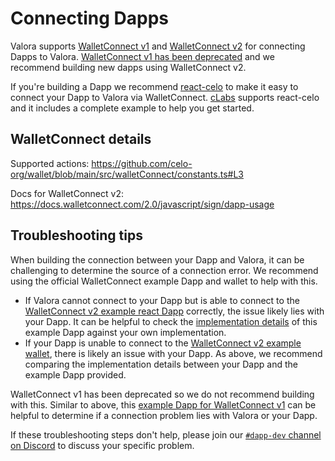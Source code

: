 # Connecting Dapps

Valora supports [WalletConnect v1](https://docs.walletconnect.com/1.0/) and [WalletConnect v2](https://docs.walletconnect.com/2.0/) for connecting Dapps to Valora. [WalletConnect v1 has been deprecated](https://medium.com/walletconnect/walletconnect-v1-0-sunset-notice-and-migration-schedule-8af9d3720d2e) and we recommend building new dapps using WalletConnect v2.

If you're building a Dapp we recommend [react-celo](https://github.com/celo-org/react-celo) to make it easy to connect your Dapp to Valora via WalletConnect. [cLabs](https://clabs.co/) supports react-celo and it includes a complete example to help you get started.

## WalletConnect details

Supported actions: <https://github.com/celo-org/wallet/blob/main/src/walletConnect/constants.ts#L3>

Docs for WalletConnect v2: <https://docs.walletconnect.com/2.0/javascript/sign/dapp-usage>

## Troubleshooting tips

When building the connection between your Dapp and Valora, it can be challenging to determine the source of a connection error. We recommend using the official WalletConnect example Dapp and wallet to help with this.

- If Valora cannot connect to your Dapp but is able to connect to the [WalletConnect v2 example react Dapp](https://react-app.walletconnect.com/) correctly, the issue likely lies with your Dapp. It can be helpful to check the [implementation details](https://github.com/WalletConnect/web-examples/tree/main/dapps/react-dapp-v2) of this example Dapp against your own implementation.
- If your Dapp is unable to connect to the [WalletConnect v2 example wallet](https://react-wallet.walletconnect.com/), there is likely an issue with your Dapp. As above, we recommend comparing the implementation details between your Dapp and the example Dapp provided.


WalletConnect v1 has been deprecated so we do not recommend building with this. Similar to above, this [example Dapp for WalletConnect v1](https://celo-walletconnect.vercel.app/) can be helpful to determine if a connection problem lies with Valora or your Dapp.

If these troubleshooting steps don't help, please join our [`#dapp-dev` channel on Discord](https://discord.gg/gQvjYv5Fqh) to discuss your specific problem.
